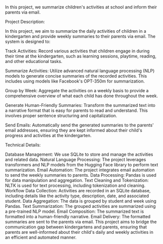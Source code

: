 In this project, we summarize children's activities at school and inform their parents via email.

Project Description:

In this project, we aim to summarize the daily activities of children in a kindergarten and provide weekly summaries to their parents via email. The system is designed to:

Track Activities: Record various activities that children engage in during their time at the kindergarten, such as learning sessions, playtime, reading, and other educational tasks.

Summarize Activities: Utilize advanced natural language processing (NLP) models to generate concise summaries of the recorded activities. This includes using models like Facebook's OPT-350m for summarization.

Group by Week: Aggregate the activities on a weekly basis to provide a comprehensive overview of what each child has done throughout the week.

Generate Human-Friendly Summaries: Transform the summarized text into a narrative format that is easy for parents to read and understand. This involves proper sentence structuring and capitalization.

Send Emails: Automatically send the generated summaries to the parents' email addresses, ensuring they are kept informed about their child's progress and activities at the kindergarten.

Technical Details:

Database Management: We use SQLite to store and manage the activities and related data.
Natural Language Processing: The project leverages transformers and NLP models from the Hugging Face library to perform text summarization.
Email Automation: The project integrates email automation to send the weekly summaries to parents.
Data Processing: Pandas is used for data manipulation and aggregation.
Text Cleaning and Tokenization: NLTK is used for text processing, including tokenization and cleaning.
Workflow
Data Collection: Activities are recorded in an SQLite database, including details like the activity type, description, date, and associated student.
Data Aggregation: The data is grouped by student and week using Pandas.
Text Summarization: The grouped activities are summarized using a pre-trained NLP model.
Email Composition: The summarized text is formatted into a human-friendly narrative.
Email Delivery: The formatted summaries are sent to the parents via email.
This project aims to bridge the communication gap between kindergartens and parents, ensuring that parents are well-informed about their child's daily and weekly activities in an efficient and automated manner.


